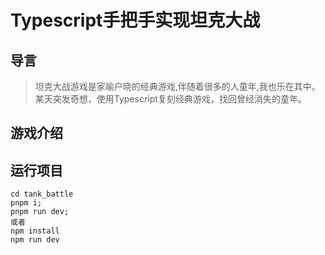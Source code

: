# Typescript手把手实现坦克大战

## 导言
> 坦克大战游戏是家喻户晓的经典游戏,伴随着很多的人童年,我也乐在其中。
> 某天突发奇想，使用Typescript复刻经典游戏，找回曾经消失的童年。

## 游戏介绍

## 运行项目

```
cd tank_battle
pnpm i;
pnpm run dev;
或者
npm install
npm run dev
```


